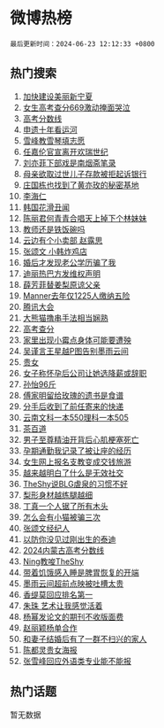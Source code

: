 # 微博热榜

`最后更新时间：2024-06-23 12:12:33 +0800`

## 热门搜索

1. [加快建设美丽新宁夏](https://m.weibo.cn/search?containerid=100103type%3D1%26t%3D10%26q%3D%23%E5%8A%A0%E5%BF%AB%E5%BB%BA%E8%AE%BE%E7%BE%8E%E4%B8%BD%E6%96%B0%E5%AE%81%E5%A4%8F%23&stream_entry_id=51&isnewpage=1&extparam=seat%3D1%26filter_type%3Drealtimehot%26stream_entry_id%3D51%26pos%3D0%26c_type%3D51%26q%3D%2523%25E5%258A%25A0%25E5%25BF%25AB%25E5%25BB%25BA%25E8%25AE%25BE%25E7%25BE%258E%25E4%25B8%25BD%25E6%2596%25B0%25E5%25AE%2581%25E5%25A4%258F%2523%26cate%3D10103%26dgr%3D0%26display_time%3D1719115952%26pre_seqid%3D1719115952701023196226)
1. [女生高考查分669激动掩面哭泣](https://m.weibo.cn/search?containerid=100103type%3D1%26t%3D10%26q%3D%23%E5%A5%B3%E7%94%9F%E9%AB%98%E8%80%83%E6%9F%A5%E5%88%86669%E6%BF%80%E5%8A%A8%E6%8E%A9%E9%9D%A2%E5%93%AD%E6%B3%A3%23&stream_entry_id=31&isnewpage=1&extparam=seat%3D1%26realpos%3D1%26lcate%3D5001%26stream_entry_id%3D31%26band_rank%3D1%26q%3D%2523%25E5%25A5%25B3%25E7%2594%259F%25E9%25AB%2598%25E8%2580%2583%25E6%259F%25A5%25E5%2588%2586669%25E6%25BF%2580%25E5%258A%25A8%25E6%258E%25A9%25E9%259D%25A2%25E5%2593%25AD%25E6%25B3%25A3%2523%26dgr%3D0%26filter_type%3Drealtimehot%26pos%3D0%26flag%3D32768%26cate%3D5001%26c_type%3D31%26display_time%3D1719115952%26pre_seqid%3D1719115952701023196226)
1. [高考分数线](https://m.weibo.cn/search?containerid=100103type%3D1%26t%3D10%26q%3D%E9%AB%98%E8%80%83%E5%88%86%E6%95%B0%E7%BA%BF&stream_entry_id=31&isnewpage=1&extparam=seat%3D1%26realpos%3D2%26lcate%3D5001%26stream_entry_id%3D31%26band_rank%3D2%26q%3D%25E9%25AB%2598%25E8%2580%2583%25E5%2588%2586%25E6%2595%25B0%25E7%25BA%25BF%26dgr%3D0%26filter_type%3Drealtimehot%26pos%3D1%26flag%3D1%26cate%3D5001%26c_type%3D31%26display_time%3D1719115952%26pre_seqid%3D1719115952701023196226)
1. [申遗十年看运河](https://m.weibo.cn/search?containerid=100103type%3D1%26t%3D10%26q%3D%23%E7%94%B3%E9%81%97%E5%8D%81%E5%B9%B4%E7%9C%8B%E8%BF%90%E6%B2%B3%23&stream_entry_id=31&isnewpage=1&extparam=seat%3D1%26realpos%3D3%26lcate%3D5001%26stream_entry_id%3D31%26band_rank%3D3%26q%3D%2523%25E7%2594%25B3%25E9%2581%2597%25E5%258D%2581%25E5%25B9%25B4%25E7%259C%258B%25E8%25BF%2590%25E6%25B2%25B3%2523%26dgr%3D0%26filter_type%3Drealtimehot%26pos%3D2%26flag%3D1%26cate%3D5001%26c_type%3D31%26display_time%3D1719115952%26pre_seqid%3D1719115952701023196226)
1. [雪峰教雪琴填志愿](https://m.weibo.cn/search?containerid=100103type%3D1%26t%3D10%26q%3D%23%E9%9B%AA%E5%B3%B0%E6%95%99%E9%9B%AA%E7%90%B4%E5%A1%AB%E5%BF%97%E6%84%BF%23&stream_entry_id=31&isnewpage=1&extparam=seat%3D1%26lcate%3D5001%26stream_entry_id%3D31%26band_rank%3D4%26q%3D%2523%25E9%259B%25AA%25E5%25B3%25B0%25E6%2595%2599%25E9%259B%25AA%25E7%2590%25B4%25E5%25A1%25AB%25E5%25BF%2597%25E6%2584%25BF%2523%26is_ad_pos%3D1%26topic_ad%3D1%26adid%3D242663%26filter_type%3Drealtimehot%26pos%3D3%26c_type%3D31%26cate%3D5001%26dgr%3D0%26display_time%3D1719115952%26pre_seqid%3D1719115952701023196226)
1. [任嘉伦官宣离开欢瑞世纪](https://m.weibo.cn/search?containerid=100103type%3D1%26t%3D10%26q%3D%23%E4%BB%BB%E5%98%89%E4%BC%A6%E5%AE%98%E5%AE%A3%E7%A6%BB%E5%BC%80%E6%AC%A2%E7%91%9E%E4%B8%96%E7%BA%AA%23&stream_entry_id=31&isnewpage=1&extparam=seat%3D1%26realpos%3D4%26lcate%3D5001%26stream_entry_id%3D31%26band_rank%3D4%26q%3D%2523%25E4%25BB%25BB%25E5%2598%2589%25E4%25BC%25A6%25E5%25AE%2598%25E5%25AE%25A3%25E7%25A6%25BB%25E5%25BC%2580%25E6%25AC%25A2%25E7%2591%259E%25E4%25B8%2596%25E7%25BA%25AA%2523%26dgr%3D0%26filter_type%3Drealtimehot%26pos%3D4%26flag%3D16%26cate%3D5001%26c_type%3D31%26display_time%3D1719115952%26pre_seqid%3D1719115952701023196226)
1. [刘亦菲下部戏是南烟斋笔录](https://m.weibo.cn/search?containerid=100103type%3D1%26t%3D10%26q%3D%23%E5%88%98%E4%BA%A6%E8%8F%B2%E4%B8%8B%E9%83%A8%E6%88%8F%E6%98%AF%E5%8D%97%E7%83%9F%E6%96%8B%E7%AC%94%E5%BD%95%23&stream_entry_id=31&isnewpage=1&extparam=seat%3D1%26realpos%3D5%26lcate%3D5001%26stream_entry_id%3D31%26band_rank%3D5%26q%3D%2523%25E5%2588%2598%25E4%25BA%25A6%25E8%258F%25B2%25E4%25B8%258B%25E9%2583%25A8%25E6%2588%258F%25E6%2598%25AF%25E5%258D%2597%25E7%2583%259F%25E6%2596%258B%25E7%25AC%2594%25E5%25BD%2595%2523%26dgr%3D0%26filter_type%3Drealtimehot%26pos%3D5%26flag%3D2%26cate%3D5001%26c_type%3D31%26display_time%3D1719115952%26pre_seqid%3D1719115952701023196226)
1. [母亲欲取过世儿子存款被拒起诉银行](https://m.weibo.cn/search?containerid=100103type%3D1%26t%3D10%26q%3D%23%E6%AF%8D%E4%BA%B2%E6%AC%B2%E5%8F%96%E8%BF%87%E4%B8%96%E5%84%BF%E5%AD%90%E5%AD%98%E6%AC%BE%E8%A2%AB%E6%8B%92%E8%B5%B7%E8%AF%89%E9%93%B6%E8%A1%8C%23&stream_entry_id=31&isnewpage=1&extparam=seat%3D1%26realpos%3D6%26lcate%3D5001%26stream_entry_id%3D31%26band_rank%3D6%26q%3D%2523%25E6%25AF%258D%25E4%25BA%25B2%25E6%25AC%25B2%25E5%258F%2596%25E8%25BF%2587%25E4%25B8%2596%25E5%2584%25BF%25E5%25AD%2590%25E5%25AD%2598%25E6%25AC%25BE%25E8%25A2%25AB%25E6%258B%2592%25E8%25B5%25B7%25E8%25AF%2589%25E9%2593%25B6%25E8%25A1%258C%2523%26dgr%3D0%26filter_type%3Drealtimehot%26pos%3D6%26flag%3D2%26cate%3D5001%26c_type%3D31%26display_time%3D1719115952%26pre_seqid%3D1719115952701023196226)
1. [庄国栋也找到了黄亦玫的秘密基地](https://m.weibo.cn/search?containerid=100103type%3D1%26t%3D10%26q%3D%23%E5%BA%84%E5%9B%BD%E6%A0%8B%E4%B9%9F%E6%89%BE%E5%88%B0%E4%BA%86%E9%BB%84%E4%BA%A6%E7%8E%AB%E7%9A%84%E7%A7%98%E5%AF%86%E5%9F%BA%E5%9C%B0%23&stream_entry_id=31&isnewpage=1&extparam=seat%3D1%26realpos%3D7%26lcate%3D5001%26stream_entry_id%3D31%26band_rank%3D7%26q%3D%2523%25E5%25BA%2584%25E5%259B%25BD%25E6%25A0%258B%25E4%25B9%259F%25E6%2589%25BE%25E5%2588%25B0%25E4%25BA%2586%25E9%25BB%2584%25E4%25BA%25A6%25E7%258E%25AB%25E7%259A%2584%25E7%25A7%2598%25E5%25AF%2586%25E5%259F%25BA%25E5%259C%25B0%2523%26dgr%3D0%26filter_type%3Drealtimehot%26pos%3D7%26flag%3D2%26cate%3D5001%26c_type%3D31%26display_time%3D1719115952%26pre_seqid%3D1719115952701023196226)
1. [李海仁](https://m.weibo.cn/search?containerid=100103type%3D1%26t%3D10%26q%3D%E6%9D%8E%E6%B5%B7%E4%BB%81&stream_entry_id=31&isnewpage=1&extparam=seat%3D1%26realpos%3D8%26lcate%3D5001%26stream_entry_id%3D31%26band_rank%3D8%26q%3D%25E6%259D%258E%25E6%25B5%25B7%25E4%25BB%2581%26dgr%3D0%26filter_type%3Drealtimehot%26pos%3D8%26flag%3D1%26cate%3D5001%26c_type%3D31%26display_time%3D1719115952%26pre_seqid%3D1719115952701023196226)
1. [韩国花滑丑闻](https://m.weibo.cn/search?containerid=100103type%3D1%26t%3D10%26q%3D%23%E9%9F%A9%E5%9B%BD%E8%8A%B1%E6%BB%91%E4%B8%91%E9%97%BB%23&stream_entry_id=31&isnewpage=1&extparam=seat%3D1%26realpos%3D9%26lcate%3D5001%26stream_entry_id%3D31%26band_rank%3D9%26q%3D%2523%25E9%259F%25A9%25E5%259B%25BD%25E8%258A%25B1%25E6%25BB%2591%25E4%25B8%2591%25E9%2597%25BB%2523%26dgr%3D0%26filter_type%3Drealtimehot%26pos%3D9%26flag%3D0%26cate%3D5001%26c_type%3D31%26display_time%3D1719115952%26pre_seqid%3D1719115952701023196226)
1. [陈丽君何青青合唱天上掉下个林妹妹](https://m.weibo.cn/search?containerid=100103type%3D1%26t%3D10%26q%3D%23%E9%99%88%E4%B8%BD%E5%90%9B%E4%BD%95%E9%9D%92%E9%9D%92%E5%90%88%E5%94%B1%E5%A4%A9%E4%B8%8A%E6%8E%89%E4%B8%8B%E4%B8%AA%E6%9E%97%E5%A6%B9%E5%A6%B9%23&stream_entry_id=31&isnewpage=1&extparam=seat%3D1%26realpos%3D10%26lcate%3D5001%26stream_entry_id%3D31%26band_rank%3D10%26q%3D%2523%25E9%2599%2588%25E4%25B8%25BD%25E5%2590%259B%25E4%25BD%2595%25E9%259D%2592%25E9%259D%2592%25E5%2590%2588%25E5%2594%25B1%25E5%25A4%25A9%25E4%25B8%258A%25E6%258E%2589%25E4%25B8%258B%25E4%25B8%25AA%25E6%259E%2597%25E5%25A6%25B9%25E5%25A6%25B9%2523%26dgr%3D0%26filter_type%3Drealtimehot%26pos%3D10%26flag%3D1%26cate%3D5001%26c_type%3D31%26display_time%3D1719115952%26pre_seqid%3D1719115952701023196226)
1. [教师还是铁饭碗吗](https://m.weibo.cn/search?containerid=100103type%3D1%26t%3D10%26q%3D%23%E6%95%99%E5%B8%88%E8%BF%98%E6%98%AF%E9%93%81%E9%A5%AD%E7%A2%97%E5%90%97%23&stream_entry_id=31&isnewpage=1&extparam=seat%3D1%26realpos%3D11%26lcate%3D5001%26stream_entry_id%3D31%26band_rank%3D11%26q%3D%2523%25E6%2595%2599%25E5%25B8%2588%25E8%25BF%2598%25E6%2598%25AF%25E9%2593%2581%25E9%25A5%25AD%25E7%25A2%2597%25E5%2590%2597%2523%26dgr%3D0%26filter_type%3Drealtimehot%26pos%3D11%26flag%3D1%26cate%3D5001%26c_type%3D31%26display_time%3D1719115952%26pre_seqid%3D1719115952701023196226)
1. [云边有个小卖部 赵露思](https://m.weibo.cn/search?containerid=100103type%3D1%26t%3D10%26q%3D%E4%BA%91%E8%BE%B9%E6%9C%89%E4%B8%AA%E5%B0%8F%E5%8D%96%E9%83%A8+%E8%B5%B5%E9%9C%B2%E6%80%9D&stream_entry_id=31&isnewpage=1&extparam=seat%3D1%26realpos%3D12%26lcate%3D5001%26stream_entry_id%3D31%26band_rank%3D12%26q%3D%25E4%25BA%2591%25E8%25BE%25B9%25E6%259C%2589%25E4%25B8%25AA%25E5%25B0%258F%25E5%258D%2596%25E9%2583%25A8%2520%25E8%25B5%25B5%25E9%259C%25B2%25E6%2580%259D%26dgr%3D0%26filter_type%3Drealtimehot%26pos%3D12%26flag%3D0%26cate%3D5001%26c_type%3D31%26display_time%3D1719115952%26pre_seqid%3D1719115952701023196226)
1. [张颂文 小韩炸鸡店](https://m.weibo.cn/search?containerid=100103type%3D1%26t%3D10%26q%3D%E5%BC%A0%E9%A2%82%E6%96%87+%E5%B0%8F%E9%9F%A9%E7%82%B8%E9%B8%A1%E5%BA%97&stream_entry_id=31&isnewpage=1&extparam=seat%3D1%26realpos%3D13%26lcate%3D5001%26stream_entry_id%3D31%26band_rank%3D13%26q%3D%25E5%25BC%25A0%25E9%25A2%2582%25E6%2596%2587%2520%25E5%25B0%258F%25E9%259F%25A9%25E7%2582%25B8%25E9%25B8%25A1%25E5%25BA%2597%26dgr%3D0%26filter_type%3Drealtimehot%26pos%3D13%26flag%3D1%26cate%3D5001%26c_type%3D31%26display_time%3D1719115952%26pre_seqid%3D1719115952701023196226)
1. [婚后才发现老公学历骗了我](https://m.weibo.cn/search?containerid=100103type%3D1%26t%3D10%26q%3D%23%E5%A9%9A%E5%90%8E%E6%89%8D%E5%8F%91%E7%8E%B0%E8%80%81%E5%85%AC%E5%AD%A6%E5%8E%86%E9%AA%97%E4%BA%86%E6%88%91%23&stream_entry_id=31&isnewpage=1&extparam=seat%3D1%26realpos%3D14%26lcate%3D5001%26stream_entry_id%3D31%26band_rank%3D14%26q%3D%2523%25E5%25A9%259A%25E5%2590%258E%25E6%2589%258D%25E5%258F%2591%25E7%258E%25B0%25E8%2580%2581%25E5%2585%25AC%25E5%25AD%25A6%25E5%258E%2586%25E9%25AA%2597%25E4%25BA%2586%25E6%2588%2591%2523%26dgr%3D0%26filter_type%3Drealtimehot%26pos%3D14%26flag%3D2%26cate%3D5001%26c_type%3D31%26display_time%3D1719115952%26pre_seqid%3D1719115952701023196226)
1. [迪丽热巴方发维权声明](https://m.weibo.cn/search?containerid=100103type%3D1%26t%3D10%26q%3D%23%E8%BF%AA%E4%B8%BD%E7%83%AD%E5%B7%B4%E6%96%B9%E5%8F%91%E7%BB%B4%E6%9D%83%E5%A3%B0%E6%98%8E%23&stream_entry_id=31&isnewpage=1&extparam=seat%3D1%26realpos%3D15%26lcate%3D5001%26stream_entry_id%3D31%26band_rank%3D15%26q%3D%2523%25E8%25BF%25AA%25E4%25B8%25BD%25E7%2583%25AD%25E5%25B7%25B4%25E6%2596%25B9%25E5%258F%2591%25E7%25BB%25B4%25E6%259D%2583%25E5%25A3%25B0%25E6%2598%258E%2523%26dgr%3D0%26filter_type%3Drealtimehot%26pos%3D15%26flag%3D1%26cate%3D5001%26c_type%3D31%26display_time%3D1719115952%26pre_seqid%3D1719115952701023196226)
1. [薛芳菲替姜梨原谅父亲](https://m.weibo.cn/search?containerid=100103type%3D1%26t%3D10%26q%3D%23%E8%96%9B%E8%8A%B3%E8%8F%B2%E6%9B%BF%E5%A7%9C%E6%A2%A8%E5%8E%9F%E8%B0%85%E7%88%B6%E4%BA%B2%23&stream_entry_id=31&isnewpage=1&extparam=seat%3D1%26realpos%3D16%26lcate%3D5001%26stream_entry_id%3D31%26band_rank%3D16%26q%3D%2523%25E8%2596%259B%25E8%258A%25B3%25E8%258F%25B2%25E6%259B%25BF%25E5%25A7%259C%25E6%25A2%25A8%25E5%258E%259F%25E8%25B0%2585%25E7%2588%25B6%25E4%25BA%25B2%2523%26dgr%3D0%26filter_type%3Drealtimehot%26pos%3D16%26flag%3D1%26cate%3D5001%26c_type%3D31%26display_time%3D1719115952%26pre_seqid%3D1719115952701023196226)
1. [Manner去年仅1225人缴纳五险](https://m.weibo.cn/search?containerid=100103type%3D1%26t%3D10%26q%3D%23Manner%E5%8E%BB%E5%B9%B4%E4%BB%851225%E4%BA%BA%E7%BC%B4%E7%BA%B3%E4%BA%94%E9%99%A9%23&stream_entry_id=31&isnewpage=1&extparam=seat%3D1%26realpos%3D17%26lcate%3D5001%26stream_entry_id%3D31%26band_rank%3D17%26q%3D%2523Manner%25E5%258E%25BB%25E5%25B9%25B4%25E4%25BB%25851225%25E4%25BA%25BA%25E7%25BC%25B4%25E7%25BA%25B3%25E4%25BA%2594%25E9%2599%25A9%2523%26dgr%3D0%26filter_type%3Drealtimehot%26pos%3D17%26flag%3D0%26cate%3D5001%26c_type%3D31%26display_time%3D1719115952%26pre_seqid%3D1719115952701023196226)
1. [腾讯大会](https://m.weibo.cn/search?containerid=100103type%3D1%26t%3D10%26q%3D%23%E8%85%BE%E8%AE%AF%E5%A4%A7%E4%BC%9A%23&stream_entry_id=31&isnewpage=1&extparam=seat%3D1%26realpos%3D18%26lcate%3D5001%26stream_entry_id%3D31%26band_rank%3D18%26q%3D%2523%25E8%2585%25BE%25E8%25AE%25AF%25E5%25A4%25A7%25E4%25BC%259A%2523%26dgr%3D0%26filter_type%3Drealtimehot%26pos%3D18%26flag%3D1%26cate%3D5001%26c_type%3D31%26display_time%3D1719115952%26pre_seqid%3D1719115952701023196226)
1. [大熊猫撸串手法相当娴熟](https://m.weibo.cn/search?containerid=100103type%3D1%26t%3D10%26q%3D%23%E5%A4%A7%E7%86%8A%E7%8C%AB%E6%92%B8%E4%B8%B2%E6%89%8B%E6%B3%95%E7%9B%B8%E5%BD%93%E5%A8%B4%E7%86%9F%23&stream_entry_id=31&isnewpage=1&extparam=seat%3D1%26realpos%3D19%26lcate%3D5001%26stream_entry_id%3D31%26band_rank%3D19%26q%3D%2523%25E5%25A4%25A7%25E7%2586%258A%25E7%258C%25AB%25E6%2592%25B8%25E4%25B8%25B2%25E6%2589%258B%25E6%25B3%2595%25E7%259B%25B8%25E5%25BD%2593%25E5%25A8%25B4%25E7%2586%259F%2523%26dgr%3D0%26filter_type%3Drealtimehot%26pos%3D19%26flag%3D32768%26cate%3D5001%26c_type%3D31%26display_time%3D1719115952%26pre_seqid%3D1719115952701023196226)
1. [高考查分](https://m.weibo.cn/search?containerid=100103type%3D1%26t%3D10%26q%3D%E9%AB%98%E8%80%83%E6%9F%A5%E5%88%86&stream_entry_id=31&isnewpage=1&extparam=seat%3D1%26realpos%3D20%26lcate%3D5001%26stream_entry_id%3D31%26band_rank%3D20%26q%3D%25E9%25AB%2598%25E8%2580%2583%25E6%259F%25A5%25E5%2588%2586%26dgr%3D0%26filter_type%3Drealtimehot%26pos%3D20%26flag%3D0%26cate%3D5001%26c_type%3D31%26display_time%3D1719115952%26pre_seqid%3D1719115952701023196226)
1. [家里出现小霉点身体可能要遭殃](https://m.weibo.cn/search?containerid=100103type%3D1%26t%3D10%26q%3D%23%E5%AE%B6%E9%87%8C%E5%87%BA%E7%8E%B0%E5%B0%8F%E9%9C%89%E7%82%B9%E8%BA%AB%E4%BD%93%E5%8F%AF%E8%83%BD%E8%A6%81%E9%81%AD%E6%AE%83%23&stream_entry_id=31&isnewpage=1&extparam=seat%3D1%26realpos%3D21%26lcate%3D5001%26stream_entry_id%3D31%26band_rank%3D21%26q%3D%2523%25E5%25AE%25B6%25E9%2587%258C%25E5%2587%25BA%25E7%258E%25B0%25E5%25B0%258F%25E9%259C%2589%25E7%2582%25B9%25E8%25BA%25AB%25E4%25BD%2593%25E5%258F%25AF%25E8%2583%25BD%25E8%25A6%2581%25E9%2581%25AD%25E6%25AE%2583%2523%26dgr%3D0%26filter_type%3Drealtimehot%26pos%3D21%26flag%3D0%26cate%3D5001%26c_type%3D31%26display_time%3D1719115952%26pre_seqid%3D1719115952701023196226)
1. [吴谨言王星越P图告别墨雨云间](https://m.weibo.cn/search?containerid=100103type%3D1%26t%3D10%26q%3D%23%E5%90%B4%E8%B0%A8%E8%A8%80%E7%8E%8B%E6%98%9F%E8%B6%8AP%E5%9B%BE%E5%91%8A%E5%88%AB%E5%A2%A8%E9%9B%A8%E4%BA%91%E9%97%B4%23&stream_entry_id=31&isnewpage=1&extparam=seat%3D1%26realpos%3D22%26lcate%3D5001%26stream_entry_id%3D31%26band_rank%3D22%26q%3D%2523%25E5%2590%25B4%25E8%25B0%25A8%25E8%25A8%2580%25E7%258E%258B%25E6%2598%259F%25E8%25B6%258AP%25E5%259B%25BE%25E5%2591%258A%25E5%2588%25AB%25E5%25A2%25A8%25E9%259B%25A8%25E4%25BA%2591%25E9%2597%25B4%2523%26dgr%3D0%26filter_type%3Drealtimehot%26pos%3D22%26flag%3D0%26cate%3D5001%26c_type%3D31%26display_time%3D1719115952%26pre_seqid%3D1719115952701023196226)
1. [贵女](https://m.weibo.cn/search?containerid=100103type%3D1%26t%3D10%26q%3D%E8%B4%B5%E5%A5%B3&stream_entry_id=31&isnewpage=1&extparam=seat%3D1%26realpos%3D23%26lcate%3D5001%26stream_entry_id%3D31%26band_rank%3D23%26q%3D%25E8%25B4%25B5%25E5%25A5%25B3%26dgr%3D0%26filter_type%3Drealtimehot%26pos%3D23%26flag%3D1%26cate%3D5001%26c_type%3D31%26display_time%3D1719115952%26pre_seqid%3D1719115952701023196226)
1. [女子称怀孕后公司让她选降薪或辞职](https://m.weibo.cn/search?containerid=100103type%3D1%26t%3D10%26q%3D%23%E5%A5%B3%E5%AD%90%E7%A7%B0%E6%80%80%E5%AD%95%E5%90%8E%E5%85%AC%E5%8F%B8%E8%AE%A9%E5%A5%B9%E9%80%89%E9%99%8D%E8%96%AA%E6%88%96%E8%BE%9E%E8%81%8C%23&stream_entry_id=31&isnewpage=1&extparam=seat%3D1%26realpos%3D24%26lcate%3D5001%26stream_entry_id%3D31%26band_rank%3D24%26q%3D%2523%25E5%25A5%25B3%25E5%25AD%2590%25E7%25A7%25B0%25E6%2580%2580%25E5%25AD%2595%25E5%2590%258E%25E5%2585%25AC%25E5%258F%25B8%25E8%25AE%25A9%25E5%25A5%25B9%25E9%2580%2589%25E9%2599%258D%25E8%2596%25AA%25E6%2588%2596%25E8%25BE%259E%25E8%2581%258C%2523%26dgr%3D0%26filter_type%3Drealtimehot%26pos%3D24%26flag%3D1%26cate%3D5001%26c_type%3D31%26display_time%3D1719115952%26pre_seqid%3D1719115952701023196226)
1. [孙怡96斤](https://m.weibo.cn/search?containerid=100103type%3D1%26t%3D10%26q%3D%E5%AD%99%E6%80%A196%E6%96%A4&stream_entry_id=31&isnewpage=1&extparam=seat%3D1%26realpos%3D25%26lcate%3D5001%26stream_entry_id%3D31%26band_rank%3D25%26q%3D%25E5%25AD%2599%25E6%2580%25A196%25E6%2596%25A4%26dgr%3D0%26filter_type%3Drealtimehot%26pos%3D25%26flag%3D2%26cate%3D5001%26c_type%3D31%26display_time%3D1719115952%26pre_seqid%3D1719115952701023196226)
1. [傅家明留给玫瑰的遗书是食谱](https://m.weibo.cn/search?containerid=100103type%3D1%26t%3D10%26q%3D%E5%82%85%E5%AE%B6%E6%98%8E%E7%95%99%E7%BB%99%E7%8E%AB%E7%91%B0%E7%9A%84%E9%81%97%E4%B9%A6%E6%98%AF%E9%A3%9F%E8%B0%B1&stream_entry_id=31&isnewpage=1&extparam=seat%3D1%26realpos%3D26%26lcate%3D5001%26stream_entry_id%3D31%26band_rank%3D26%26q%3D%25E5%2582%2585%25E5%25AE%25B6%25E6%2598%258E%25E7%2595%2599%25E7%25BB%2599%25E7%258E%25AB%25E7%2591%25B0%25E7%259A%2584%25E9%2581%2597%25E4%25B9%25A6%25E6%2598%25AF%25E9%25A3%259F%25E8%25B0%25B1%26dgr%3D0%26filter_type%3Drealtimehot%26pos%3D26%26flag%3D1%26cate%3D5001%26c_type%3D31%26display_time%3D1719115952%26pre_seqid%3D1719115952701023196226)
1. [分手后收到了前任寄来的快递](https://m.weibo.cn/search?containerid=100103type%3D1%26t%3D10%26q%3D%E5%88%86%E6%89%8B%E5%90%8E%E6%94%B6%E5%88%B0%E4%BA%86%E5%89%8D%E4%BB%BB%E5%AF%84%E6%9D%A5%E7%9A%84%E5%BF%AB%E9%80%92&stream_entry_id=31&isnewpage=1&extparam=seat%3D1%26realpos%3D27%26lcate%3D5001%26stream_entry_id%3D31%26band_rank%3D27%26q%3D%25E5%2588%2586%25E6%2589%258B%25E5%2590%258E%25E6%2594%25B6%25E5%2588%25B0%25E4%25BA%2586%25E5%2589%258D%25E4%25BB%25BB%25E5%25AF%2584%25E6%259D%25A5%25E7%259A%2584%25E5%25BF%25AB%25E9%2580%2592%26dgr%3D0%26filter_type%3Drealtimehot%26pos%3D27%26flag%3D1%26cate%3D5001%26c_type%3D31%26display_time%3D1719115952%26pre_seqid%3D1719115952701023196226)
1. [云南文科一本550理科一本505](https://m.weibo.cn/search?containerid=100103type%3D1%26t%3D10%26q%3D%23%E4%BA%91%E5%8D%97%E6%96%87%E7%A7%91%E4%B8%80%E6%9C%AC550%E7%90%86%E7%A7%91%E4%B8%80%E6%9C%AC505%23&stream_entry_id=31&isnewpage=1&extparam=seat%3D1%26realpos%3D28%26lcate%3D5001%26stream_entry_id%3D31%26band_rank%3D28%26q%3D%2523%25E4%25BA%2591%25E5%258D%2597%25E6%2596%2587%25E7%25A7%2591%25E4%25B8%2580%25E6%259C%25AC550%25E7%2590%2586%25E7%25A7%2591%25E4%25B8%2580%25E6%259C%25AC505%2523%26dgr%3D0%26filter_type%3Drealtimehot%26pos%3D28%26flag%3D1%26cate%3D5001%26c_type%3D31%26display_time%3D1719115952%26pre_seqid%3D1719115952701023196226)
1. [茶百道](https://m.weibo.cn/search?containerid=100103type%3D1%26t%3D10%26q%3D%23%E8%8C%B6%E7%99%BE%E9%81%93%23&stream_entry_id=31&isnewpage=1&extparam=seat%3D1%26realpos%3D29%26lcate%3D5001%26stream_entry_id%3D31%26band_rank%3D29%26q%3D%2523%25E8%258C%25B6%25E7%2599%25BE%25E9%2581%2593%2523%26dgr%3D0%26filter_type%3Drealtimehot%26pos%3D29%26flag%3D0%26cate%3D5001%26c_type%3D31%26display_time%3D1719115952%26pre_seqid%3D1719115952701023196226)
1. [男子至尊精油开背后心肌梗塞死亡](https://m.weibo.cn/search?containerid=100103type%3D1%26t%3D10%26q%3D%23%E7%94%B7%E5%AD%90%E8%87%B3%E5%B0%8A%E7%B2%BE%E6%B2%B9%E5%BC%80%E8%83%8C%E5%90%8E%E5%BF%83%E8%82%8C%E6%A2%97%E5%A1%9E%E6%AD%BB%E4%BA%A1%23&stream_entry_id=31&isnewpage=1&extparam=seat%3D1%26realpos%3D30%26lcate%3D5001%26stream_entry_id%3D31%26band_rank%3D30%26q%3D%2523%25E7%2594%25B7%25E5%25AD%2590%25E8%2587%25B3%25E5%25B0%258A%25E7%25B2%25BE%25E6%25B2%25B9%25E5%25BC%2580%25E8%2583%258C%25E5%2590%258E%25E5%25BF%2583%25E8%2582%258C%25E6%25A2%2597%25E5%25A1%259E%25E6%25AD%25BB%25E4%25BA%25A1%2523%26dgr%3D0%26filter_type%3Drealtimehot%26pos%3D30%26flag%3D0%26cate%3D5001%26c_type%3D31%26display_time%3D1719115952%26pre_seqid%3D1719115952701023196226)
1. [孕期通勤我记录了被让座的经历](https://m.weibo.cn/search?containerid=100103type%3D1%26t%3D10%26q%3D%23%E5%AD%95%E6%9C%9F%E9%80%9A%E5%8B%A4%E6%88%91%E8%AE%B0%E5%BD%95%E4%BA%86%E8%A2%AB%E8%AE%A9%E5%BA%A7%E7%9A%84%E7%BB%8F%E5%8E%86%23&stream_entry_id=31&isnewpage=1&extparam=seat%3D1%26realpos%3D31%26lcate%3D5001%26stream_entry_id%3D31%26band_rank%3D31%26q%3D%2523%25E5%25AD%2595%25E6%259C%259F%25E9%2580%259A%25E5%258B%25A4%25E6%2588%2591%25E8%25AE%25B0%25E5%25BD%2595%25E4%25BA%2586%25E8%25A2%25AB%25E8%25AE%25A9%25E5%25BA%25A7%25E7%259A%2584%25E7%25BB%258F%25E5%258E%2586%2523%26dgr%3D0%26filter_type%3Drealtimehot%26pos%3D31%26flag%3D1%26cate%3D5001%26c_type%3D31%26display_time%3D1719115952%26pre_seqid%3D1719115952701023196226)
1. [女生网上报名支教变成交钱旅游](https://m.weibo.cn/search?containerid=100103type%3D1%26t%3D10%26q%3D%23%E5%A5%B3%E7%94%9F%E7%BD%91%E4%B8%8A%E6%8A%A5%E5%90%8D%E6%94%AF%E6%95%99%E5%8F%98%E6%88%90%E4%BA%A4%E9%92%B1%E6%97%85%E6%B8%B8%23&stream_entry_id=31&isnewpage=1&extparam=seat%3D1%26realpos%3D32%26lcate%3D5001%26stream_entry_id%3D31%26band_rank%3D32%26q%3D%2523%25E5%25A5%25B3%25E7%2594%259F%25E7%25BD%2591%25E4%25B8%258A%25E6%258A%25A5%25E5%2590%258D%25E6%2594%25AF%25E6%2595%2599%25E5%258F%2598%25E6%2588%2590%25E4%25BA%25A4%25E9%2592%25B1%25E6%2597%2585%25E6%25B8%25B8%2523%26dgr%3D0%26filter_type%3Drealtimehot%26pos%3D32%26flag%3D0%26cate%3D5001%26c_type%3D31%26display_time%3D1719115952%26pre_seqid%3D1719115952701023196226)
1. [越来越明白了什么是无效社交](https://m.weibo.cn/search?containerid=100103type%3D1%26t%3D10%26q%3D%23%E8%B6%8A%E6%9D%A5%E8%B6%8A%E6%98%8E%E7%99%BD%E4%BA%86%E4%BB%80%E4%B9%88%E6%98%AF%E6%97%A0%E6%95%88%E7%A4%BE%E4%BA%A4%23&stream_entry_id=31&isnewpage=1&extparam=seat%3D1%26realpos%3D33%26lcate%3D5001%26stream_entry_id%3D31%26band_rank%3D33%26q%3D%2523%25E8%25B6%258A%25E6%259D%25A5%25E8%25B6%258A%25E6%2598%258E%25E7%2599%25BD%25E4%25BA%2586%25E4%25BB%2580%25E4%25B9%2588%25E6%2598%25AF%25E6%2597%25A0%25E6%2595%2588%25E7%25A4%25BE%25E4%25BA%25A4%2523%26dgr%3D0%26filter_type%3Drealtimehot%26pos%3D33%26flag%3D1%26cate%3D5001%26c_type%3D31%26display_time%3D1719115952%26pre_seqid%3D1719115952701023196226)
1. [TheShy说BLG虐泉的习惯不好](https://m.weibo.cn/search?containerid=100103type%3D1%26t%3D10%26q%3D%23TheShy%E8%AF%B4BLG%E8%99%90%E6%B3%89%E7%9A%84%E4%B9%A0%E6%83%AF%E4%B8%8D%E5%A5%BD%23&stream_entry_id=31&isnewpage=1&extparam=seat%3D1%26realpos%3D34%26lcate%3D5001%26stream_entry_id%3D31%26band_rank%3D34%26q%3D%2523TheShy%25E8%25AF%25B4BLG%25E8%2599%2590%25E6%25B3%2589%25E7%259A%2584%25E4%25B9%25A0%25E6%2583%25AF%25E4%25B8%258D%25E5%25A5%25BD%2523%26dgr%3D0%26filter_type%3Drealtimehot%26pos%3D34%26flag%3D1%26cate%3D5001%26c_type%3D31%26display_time%3D1719115952%26pre_seqid%3D1719115952701023196226)
1. [梨形身材越练腿越细](https://m.weibo.cn/search?containerid=100103type%3D1%26t%3D10%26q%3D%E6%A2%A8%E5%BD%A2%E8%BA%AB%E6%9D%90%E8%B6%8A%E7%BB%83%E8%85%BF%E8%B6%8A%E7%BB%86&stream_entry_id=31&isnewpage=1&extparam=seat%3D1%26realpos%3D35%26lcate%3D5001%26stream_entry_id%3D31%26band_rank%3D35%26q%3D%25E6%25A2%25A8%25E5%25BD%25A2%25E8%25BA%25AB%25E6%259D%2590%25E8%25B6%258A%25E7%25BB%2583%25E8%2585%25BF%25E8%25B6%258A%25E7%25BB%2586%26dgr%3D0%26filter_type%3Drealtimehot%26pos%3D35%26flag%3D0%26cate%3D5001%26c_type%3D31%26display_time%3D1719115952%26pre_seqid%3D1719115952701023196226)
1. [丁真一个人锯了所有木头](https://m.weibo.cn/search?containerid=100103type%3D1%26t%3D10%26q%3D%23%E4%B8%81%E7%9C%9F%E4%B8%80%E4%B8%AA%E4%BA%BA%E9%94%AF%E4%BA%86%E6%89%80%E6%9C%89%E6%9C%A8%E5%A4%B4%23&stream_entry_id=31&isnewpage=1&extparam=seat%3D1%26realpos%3D36%26lcate%3D5001%26stream_entry_id%3D31%26band_rank%3D36%26q%3D%2523%25E4%25B8%2581%25E7%259C%259F%25E4%25B8%2580%25E4%25B8%25AA%25E4%25BA%25BA%25E9%2594%25AF%25E4%25BA%2586%25E6%2589%2580%25E6%259C%2589%25E6%259C%25A8%25E5%25A4%25B4%2523%26dgr%3D0%26filter_type%3Drealtimehot%26pos%3D36%26flag%3D0%26cate%3D5001%26c_type%3D31%26display_time%3D1719115952%26pre_seqid%3D1719115952701023196226)
1. [怎么会有小猫被骗三次](https://m.weibo.cn/search?containerid=100103type%3D1%26t%3D10%26q%3D%E6%80%8E%E4%B9%88%E4%BC%9A%E6%9C%89%E5%B0%8F%E7%8C%AB%E8%A2%AB%E9%AA%97%E4%B8%89%E6%AC%A1&stream_entry_id=31&isnewpage=1&extparam=seat%3D1%26realpos%3D37%26lcate%3D5001%26stream_entry_id%3D31%26band_rank%3D37%26q%3D%25E6%2580%258E%25E4%25B9%2588%25E4%25BC%259A%25E6%259C%2589%25E5%25B0%258F%25E7%258C%25AB%25E8%25A2%25AB%25E9%25AA%2597%25E4%25B8%2589%25E6%25AC%25A1%26dgr%3D0%26filter_type%3Drealtimehot%26pos%3D37%26flag%3D1%26cate%3D5001%26c_type%3D31%26display_time%3D1719115952%26pre_seqid%3D1719115952701023196226)
1. [张颂文经纪人](https://m.weibo.cn/search?containerid=100103type%3D1%26t%3D10%26q%3D%23%E5%BC%A0%E9%A2%82%E6%96%87%E7%BB%8F%E7%BA%AA%E4%BA%BA%23&stream_entry_id=31&isnewpage=1&extparam=seat%3D1%26realpos%3D38%26lcate%3D5001%26stream_entry_id%3D31%26band_rank%3D38%26q%3D%2523%25E5%25BC%25A0%25E9%25A2%2582%25E6%2596%2587%25E7%25BB%258F%25E7%25BA%25AA%25E4%25BA%25BA%2523%26dgr%3D0%26filter_type%3Drealtimehot%26pos%3D38%26flag%3D1%26cate%3D5001%26c_type%3D31%26display_time%3D1719115952%26pre_seqid%3D1719115952701023196226)
1. [以防你没见过刚出生的泰迪](https://m.weibo.cn/search?containerid=100103type%3D1%26t%3D10%26q%3D%E4%BB%A5%E9%98%B2%E4%BD%A0%E6%B2%A1%E8%A7%81%E8%BF%87%E5%88%9A%E5%87%BA%E7%94%9F%E7%9A%84%E6%B3%B0%E8%BF%AA&stream_entry_id=31&isnewpage=1&extparam=seat%3D1%26realpos%3D39%26lcate%3D5001%26stream_entry_id%3D31%26band_rank%3D39%26q%3D%25E4%25BB%25A5%25E9%2598%25B2%25E4%25BD%25A0%25E6%25B2%25A1%25E8%25A7%2581%25E8%25BF%2587%25E5%2588%259A%25E5%2587%25BA%25E7%2594%259F%25E7%259A%2584%25E6%25B3%25B0%25E8%25BF%25AA%26dgr%3D0%26filter_type%3Drealtimehot%26pos%3D39%26flag%3D1%26cate%3D5001%26c_type%3D31%26display_time%3D1719115952%26pre_seqid%3D1719115952701023196226)
1. [2024内蒙古高考分数线](https://m.weibo.cn/search?containerid=100103type%3D1%26t%3D10%26q%3D%232024%E5%86%85%E8%92%99%E5%8F%A4%E9%AB%98%E8%80%83%E5%88%86%E6%95%B0%E7%BA%BF%23&stream_entry_id=31&isnewpage=1&extparam=seat%3D1%26realpos%3D40%26lcate%3D5001%26stream_entry_id%3D31%26band_rank%3D40%26q%3D%25232024%25E5%2586%2585%25E8%2592%2599%25E5%258F%25A4%25E9%25AB%2598%25E8%2580%2583%25E5%2588%2586%25E6%2595%25B0%25E7%25BA%25BF%2523%26dgr%3D0%26filter_type%3Drealtimehot%26pos%3D40%26flag%3D0%26cate%3D5001%26c_type%3D31%26display_time%3D1719115952%26pre_seqid%3D1719115952701023196226)
1. [Ning教唆TheShy](https://m.weibo.cn/search?containerid=100103type%3D1%26t%3D10%26q%3D%23Ning%E6%95%99%E5%94%86TheShy%23&stream_entry_id=31&isnewpage=1&extparam=seat%3D1%26realpos%3D41%26lcate%3D5001%26stream_entry_id%3D31%26band_rank%3D41%26q%3D%2523Ning%25E6%2595%2599%25E5%2594%2586TheShy%2523%26dgr%3D0%26filter_type%3Drealtimehot%26pos%3D41%26flag%3D1%26cate%3D5001%26c_type%3D31%26display_time%3D1719115952%26pre_seqid%3D1719115952701023196226)
1. [带着饥饿感入睡是脾胃恢复的开端](https://m.weibo.cn/search?containerid=100103type%3D1%26t%3D10%26q%3D%23%E5%B8%A6%E7%9D%80%E9%A5%A5%E9%A5%BF%E6%84%9F%E5%85%A5%E7%9D%A1%E6%98%AF%E8%84%BE%E8%83%83%E6%81%A2%E5%A4%8D%E7%9A%84%E5%BC%80%E7%AB%AF%23&stream_entry_id=31&isnewpage=1&extparam=seat%3D1%26realpos%3D42%26lcate%3D5001%26stream_entry_id%3D31%26band_rank%3D42%26q%3D%2523%25E5%25B8%25A6%25E7%259D%2580%25E9%25A5%25A5%25E9%25A5%25BF%25E6%2584%259F%25E5%2585%25A5%25E7%259D%25A1%25E6%2598%25AF%25E8%2584%25BE%25E8%2583%2583%25E6%2581%25A2%25E5%25A4%258D%25E7%259A%2584%25E5%25BC%2580%25E7%25AB%25AF%2523%26dgr%3D0%26filter_type%3Drealtimehot%26pos%3D42%26flag%3D0%26cate%3D5001%26c_type%3D31%26display_time%3D1719115952%26pre_seqid%3D1719115952701023196226)
1. [墨雨云间超前点映被吐槽太贵](https://m.weibo.cn/search?containerid=100103type%3D1%26t%3D10%26q%3D%23%E5%A2%A8%E9%9B%A8%E4%BA%91%E9%97%B4%E8%B6%85%E5%89%8D%E7%82%B9%E6%98%A0%E8%A2%AB%E5%90%90%E6%A7%BD%E5%A4%AA%E8%B4%B5%23&stream_entry_id=31&isnewpage=1&extparam=seat%3D1%26realpos%3D43%26lcate%3D5001%26stream_entry_id%3D31%26band_rank%3D43%26q%3D%2523%25E5%25A2%25A8%25E9%259B%25A8%25E4%25BA%2591%25E9%2597%25B4%25E8%25B6%2585%25E5%2589%258D%25E7%2582%25B9%25E6%2598%25A0%25E8%25A2%25AB%25E5%2590%2590%25E6%25A7%25BD%25E5%25A4%25AA%25E8%25B4%25B5%2523%26dgr%3D0%26filter_type%3Drealtimehot%26pos%3D43%26flag%3D1%26cate%3D5001%26c_type%3D31%26display_time%3D1719115952%26pre_seqid%3D1719115952701023196226)
1. [香缇莫回应排名第一](https://m.weibo.cn/search?containerid=100103type%3D1%26t%3D10%26q%3D%23%E9%A6%99%E7%BC%87%E8%8E%AB%E5%9B%9E%E5%BA%94%E6%8E%92%E5%90%8D%E7%AC%AC%E4%B8%80%23&stream_entry_id=31&isnewpage=1&extparam=seat%3D1%26realpos%3D44%26lcate%3D5001%26stream_entry_id%3D31%26band_rank%3D44%26q%3D%2523%25E9%25A6%2599%25E7%25BC%2587%25E8%258E%25AB%25E5%259B%259E%25E5%25BA%2594%25E6%258E%2592%25E5%2590%258D%25E7%25AC%25AC%25E4%25B8%2580%2523%26dgr%3D0%26filter_type%3Drealtimehot%26pos%3D44%26flag%3D1%26cate%3D5001%26c_type%3D31%26display_time%3D1719115952%26pre_seqid%3D1719115952701023196226)
1. [朱珠 艺术让我感觉活着](https://m.weibo.cn/search?containerid=100103type%3D1%26t%3D10%26q%3D%E6%9C%B1%E7%8F%A0+%E8%89%BA%E6%9C%AF%E8%AE%A9%E6%88%91%E6%84%9F%E8%A7%89%E6%B4%BB%E7%9D%80&stream_entry_id=31&isnewpage=1&extparam=seat%3D1%26realpos%3D45%26lcate%3D5001%26stream_entry_id%3D31%26band_rank%3D45%26q%3D%25E6%259C%25B1%25E7%258F%25A0%2520%25E8%2589%25BA%25E6%259C%25AF%25E8%25AE%25A9%25E6%2588%2591%25E6%2584%259F%25E8%25A7%2589%25E6%25B4%25BB%25E7%259D%2580%26dgr%3D0%26filter_type%3Drealtimehot%26pos%3D45%26flag%3D1%26cate%3D5001%26c_type%3D31%26display_time%3D1719115952%26pre_seqid%3D1719115952701023196226)
1. [杨幂发论文的期刊不收版面费](https://m.weibo.cn/search?containerid=100103type%3D1%26t%3D10%26q%3D%23%E6%9D%A8%E5%B9%82%E5%8F%91%E8%AE%BA%E6%96%87%E7%9A%84%E6%9C%9F%E5%88%8A%E4%B8%8D%E6%94%B6%E7%89%88%E9%9D%A2%E8%B4%B9%23&stream_entry_id=31&isnewpage=1&extparam=seat%3D1%26realpos%3D46%26lcate%3D5001%26stream_entry_id%3D31%26band_rank%3D46%26q%3D%2523%25E6%259D%25A8%25E5%25B9%2582%25E5%258F%2591%25E8%25AE%25BA%25E6%2596%2587%25E7%259A%2584%25E6%259C%259F%25E5%2588%258A%25E4%25B8%258D%25E6%2594%25B6%25E7%2589%2588%25E9%259D%25A2%25E8%25B4%25B9%2523%26dgr%3D0%26filter_type%3Drealtimehot%26pos%3D46%26flag%3D0%26cate%3D5001%26c_type%3D31%26display_time%3D1719115952%26pre_seqid%3D1719115952701023196226)
1. [赵丽颖杨单合作](https://m.weibo.cn/search?containerid=100103type%3D1%26t%3D10%26q%3D%23%E8%B5%B5%E4%B8%BD%E9%A2%96%E6%9D%A8%E5%8D%95%E5%90%88%E4%BD%9C%23&stream_entry_id=31&isnewpage=1&extparam=seat%3D1%26realpos%3D47%26lcate%3D5001%26stream_entry_id%3D31%26band_rank%3D47%26q%3D%2523%25E8%25B5%25B5%25E4%25B8%25BD%25E9%25A2%2596%25E6%259D%25A8%25E5%258D%2595%25E5%2590%2588%25E4%25BD%259C%2523%26dgr%3D0%26filter_type%3Drealtimehot%26pos%3D47%26flag%3D1%26cate%3D5001%26c_type%3D31%26display_time%3D1719115952%26pre_seqid%3D1719115952701023196226)
1. [和妻子结婚后有了一群不扫兴的家人](https://m.weibo.cn/search?containerid=100103type%3D1%26t%3D10%26q%3D%23%E5%92%8C%E5%A6%BB%E5%AD%90%E7%BB%93%E5%A9%9A%E5%90%8E%E6%9C%89%E4%BA%86%E4%B8%80%E7%BE%A4%E4%B8%8D%E6%89%AB%E5%85%B4%E7%9A%84%E5%AE%B6%E4%BA%BA%23&stream_entry_id=31&isnewpage=1&extparam=seat%3D1%26realpos%3D48%26lcate%3D5001%26stream_entry_id%3D31%26band_rank%3D48%26q%3D%2523%25E5%2592%258C%25E5%25A6%25BB%25E5%25AD%2590%25E7%25BB%2593%25E5%25A9%259A%25E5%2590%258E%25E6%259C%2589%25E4%25BA%2586%25E4%25B8%2580%25E7%25BE%25A4%25E4%25B8%258D%25E6%2589%25AB%25E5%2585%25B4%25E7%259A%2584%25E5%25AE%25B6%25E4%25BA%25BA%2523%26dgr%3D0%26filter_type%3Drealtimehot%26pos%3D48%26flag%3D0%26cate%3D5001%26c_type%3D31%26display_time%3D1719115952%26pre_seqid%3D1719115952701023196226)
1. [陈都灵贵女海报](https://m.weibo.cn/search?containerid=100103type%3D1%26t%3D10%26q%3D%23%E9%99%88%E9%83%BD%E7%81%B5%E8%B4%B5%E5%A5%B3%E6%B5%B7%E6%8A%A5%23&stream_entry_id=31&isnewpage=1&extparam=seat%3D1%26realpos%3D49%26lcate%3D5001%26stream_entry_id%3D31%26band_rank%3D49%26q%3D%2523%25E9%2599%2588%25E9%2583%25BD%25E7%2581%25B5%25E8%25B4%25B5%25E5%25A5%25B3%25E6%25B5%25B7%25E6%258A%25A5%2523%26dgr%3D0%26filter_type%3Drealtimehot%26pos%3D49%26flag%3D1%26cate%3D5001%26c_type%3D31%26display_time%3D1719115952%26pre_seqid%3D1719115952701023196226)
1. [张雪峰回应外语类专业能不能报](https://m.weibo.cn/search?containerid=100103type%3D1%26t%3D10%26q%3D%23%E5%BC%A0%E9%9B%AA%E5%B3%B0%E5%9B%9E%E5%BA%94%E5%A4%96%E8%AF%AD%E7%B1%BB%E4%B8%93%E4%B8%9A%E8%83%BD%E4%B8%8D%E8%83%BD%E6%8A%A5%23&stream_entry_id=31&isnewpage=1&extparam=seat%3D1%26realpos%3D50%26lcate%3D5001%26stream_entry_id%3D31%26band_rank%3D50%26q%3D%2523%25E5%25BC%25A0%25E9%259B%25AA%25E5%25B3%25B0%25E5%259B%259E%25E5%25BA%2594%25E5%25A4%2596%25E8%25AF%25AD%25E7%25B1%25BB%25E4%25B8%2593%25E4%25B8%259A%25E8%2583%25BD%25E4%25B8%258D%25E8%2583%25BD%25E6%258A%25A5%2523%26dgr%3D0%26filter_type%3Drealtimehot%26pos%3D50%26flag%3D0%26cate%3D5001%26c_type%3D31%26display_time%3D1719115952%26pre_seqid%3D1719115952701023196226)

## 热门话题

暂无数据
